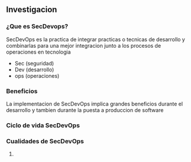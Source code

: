 ## Investigacion

### ¿Que es SecDevops?

SecDevOps es la practica de integrar practicas o tecnicas de desarrollo y combinarlas para una  mejor integracion junto a los procesos de operaciones en tecnologia

- Sec (seguridad)
- Dev (desarrollo)
- ops (operaciones)


### Beneficios 

La implementacion de SecDevOps implica grandes beneficios durante el desarrollo y tambien durante la puesta a produccion de software



### Ciclo de vida SecDevOps




### Cualidades de SecDevOps

1. 




